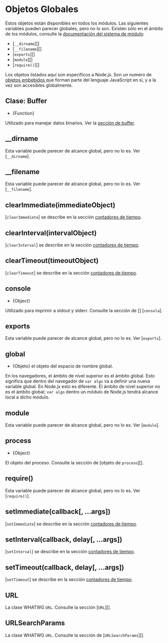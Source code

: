 # Objetos Globales

<!--introduced_in=v0.10.0-->

<!-- type=misc -->

Estos objetos están disponibles en todos los módulos. Las siguientes variables pueden parecer globales, pero no lo son. Existen sólo en el ámbito de los módulos, consulte la [documentación del sistema de módulo](modules.html):

* [`__dirname`][]
* [`__filename`][]
* [`exports`][]
* [`module`][]
* [`require()`][]

Los objetos listados aquí son específicos a Node.js. Son un numero de [ objetos embebidos ](https://developer.mozilla.org/en-US/docs/Web/JavaScript/Reference/Global_Objects) que forman parte del lenguaje JavaScript en si, y a la vez son accesibles globalmente.

## Clase: Buffer

<!-- YAML
added: v0.1.103
-->

<!-- type=global -->

* {Function}

Utilizado para manejar datos binarios. Ver la [sección de buffer](buffer.html).

## \_\_dirname

Esta variable puede parecer de alcance global, pero no lo es. Ver [`__dirname`].

## \_\_filename

Esta variable puede parecer de alcance global, pero no lo es. Ver [`__filename`].

## clearImmediate(immediateObject)

<!-- YAML
added: v0.9.1
-->

<!--type=global-->

[`clearImmediate`] se describe en la sección [contadores de tiempo](timers.html).

## clearInterval(intervalObject)

<!-- YAML
added: v0.0.1
-->

<!--type=global-->

[`clearInterval`] se describe en la sección [contadores de tiempo](timers.html).

## clearTimeout(timeoutObject)

<!-- YAML
added: v0.0.1
-->

<!--type=global-->

[`clearTimeout`] se describe en la sección [contadores de tiempo](timers.html).

## console

<!-- YAML
added: v0.1.100
-->

<!-- type=global -->

* {Object}

Utilizado para imprimir a stdout y stderr. Consulte la sección de [] [`consola`].

## exports

Esta variable puede parecer de alcance global, pero no lo es. Ver [`exports`].

## global

<!-- YAML
added: v0.1.27
-->

<!-- type=global -->

* {Objeto} el objeto del espacio de nombre global.

En los navegadores, el ámbito de nivel superior es el ámbito global. Esto significa que dentro del navegador de `var algo` va a definir una nueva variable global. En Node.js esto es diferente. El ámbito de nivel superior no es el ámbito global; `var algo` dentro un módulo de Node.js tendrá alcance local a dicho módulo.

## module

Esta variable puede parecer de alcance global, pero no lo es. Ver [`module`].

## process

<!-- YAML
added: v0.1.7
-->

<!-- type=global -->

* {Object}

El objeto del proceso. Consulte la sección de [objeto de `proceso`][].

## require()

Esta variable puede parecer de alcance global, pero no lo es. Ver [`require()`].

## setImmediate(callback[, ...args])

<!-- YAML
added: v0.9.1
-->

<!-- type=global -->

[`setImmediate`] se describe en la sección [contadores de tiempo](timers.html).

## setInterval(callback, delay[, ...args])

<!-- YAML
added: v0.0.1
-->

<!-- type=global -->

[`setInterval`] se describe en la sección [contadores de tiempo](timers.html).

## setTimeout(callback, delay[, ...args])

<!-- YAML
added: v0.0.1
-->

<!-- type=global -->

[`setTimeout`] se describe en la sección [contadores de tiempo](timers.html).

## URL

<!-- YAML
added: v10.0.0
-->

<!-- type=global -->

La clase WHATWG `URL`. Consulte la sección [`URL`][].

## URLSearchParams

<!-- YAML
added: v10.0.0
-->

<!-- type=global -->

La clase WHATWG `URL`. Consulte la sección de [`URLSearchParams`][].